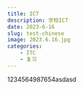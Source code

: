 ```yaml
---
title: ICT
description: 学校ICT
date: 2023-6-16
slug: test-chinese
image: 2023.6.16.jpg
categories:
    - ITC
    - 复习
---
```



1234564987654asdasd